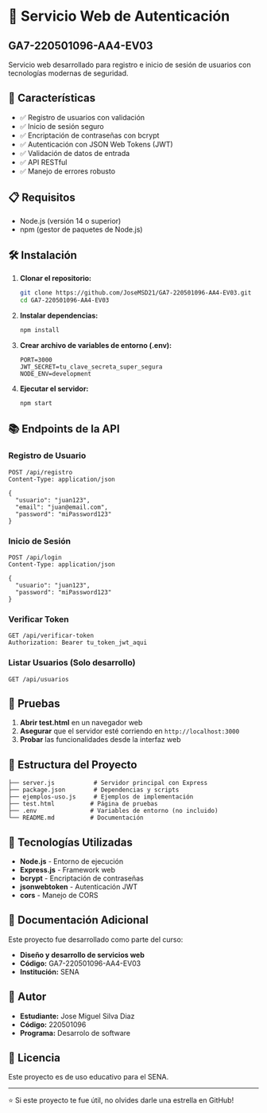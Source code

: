 # 🔐 Servicio Web de Autenticación

## GA7-220501096-AA4-EV03

Servicio web desarrollado para registro e inicio de sesión de usuarios con tecnologías modernas de seguridad.

## 🚀 Características

- ✅ Registro de usuarios con validación
- ✅ Inicio de sesión seguro
- ✅ Encriptación de contraseñas con bcrypt
- ✅ Autenticación con JSON Web Tokens (JWT)
- ✅ Validación de datos de entrada
- ✅ API RESTful
- ✅ Manejo de errores robusto

## 📋 Requisitos

- Node.js (versión 14 o superior)
- npm (gestor de paquetes de Node.js)

## 🛠️ Instalación

1. **Clonar el repositorio:**
   ```bash
   git clone https://github.com/JoseMSD21/GA7-220501096-AA4-EV03.git
   cd GA7-220501096-AA4-EV03
   ```

2. **Instalar dependencias:**
   ```bash
   npm install
   ```

3. **Crear archivo de variables de entorno (.env):**
   ```env
   PORT=3000
   JWT_SECRET=tu_clave_secreta_super_segura
   NODE_ENV=development
   ```

4. **Ejecutar el servidor:**
   ```bash
   npm start
   ```

## 📚 Endpoints de la API

### Registro de Usuario
```http
POST /api/registro
Content-Type: application/json

{
  "usuario": "juan123",
  "email": "juan@email.com",
  "password": "miPassword123"
}
```

### Inicio de Sesión
```http
POST /api/login
Content-Type: application/json

{
  "usuario": "juan123",
  "password": "miPassword123"
}
```

### Verificar Token
```http
GET /api/verificar-token
Authorization: Bearer tu_token_jwt_aqui
```

### Listar Usuarios (Solo desarrollo)
```http
GET /api/usuarios
```

## 🧪 Pruebas

1. **Abrir test.html** en un navegador web
2. **Asegurar** que el servidor esté corriendo en `http://localhost:3000`
3. **Probar** las funcionalidades desde la interfaz web

## 📁 Estructura del Proyecto

```
├── server.js           # Servidor principal con Express
├── package.json        # Dependencias y scripts
├── ejemplos-uso.js     # Ejemplos de implementación
├── test.html          # Página de pruebas
├── .env               # Variables de entorno (no incluido)
└── README.md          # Documentación
```

## 🔧 Tecnologías Utilizadas

- **Node.js** - Entorno de ejecución
- **Express.js** - Framework web
- **bcrypt** - Encriptación de contraseñas
- **jsonwebtoken** - Autenticación JWT
- **cors** - Manejo de CORS

## 📖 Documentación Adicional

Este proyecto fue desarrollado como parte del curso:
- **Diseño y desarrollo de servicios web**
- **Código:** GA7-220501096-AA4-EV03
- **Institución:** SENA

## 👤 Autor

- **Estudiante:** Jose Miguel Silva Diaz
- **Código:** 220501096
- **Programa:** Desarrolo de software

## 📄 Licencia

Este proyecto es de uso educativo para el SENA.

---

⭐ Si este proyecto te fue útil, no olvides darle una estrella en GitHub!
